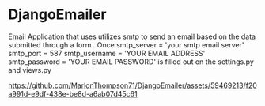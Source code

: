 # DjangoEmailer
Email Application that uses utilizes smtp to send an email based on the data submitted through a form . Once 
            smtp_server = 'your smtp email server'
            smtp_port = 587
            smtp_username = 'YOUR EMAIL ADDRESS'
            smtp_password = 'YOUR EMAIL PASSWORD'
is filled out on the settings.py and views.py

https://github.com/MarlonThompson71/DjangoEmailer/assets/59469213/f20a991d-e9df-438e-be8d-a6ab07d45c61

